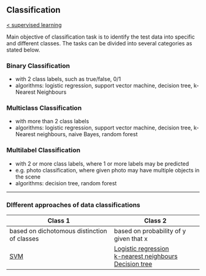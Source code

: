 ## Classification
[< supervised learning](../../Introduction.md)

Main objective of classification task is to identify the test data into specific and different classes. The tasks can be divided into several categories as stated below.

### Binary Classification
- with 2 class labels, such as true/false, 0/1
- algorithms: logistic regression, support vector machine, decision tree, k-Nearest Neighbours

### Multiclass Classification
- with more than 2 class labels
- algorithms: logistic regression, support vector machine, decision tree, k-Nearest neighbours, naive Bayes, random forest

### Multilabel Classification
- with 2 or more class labels, where 1 or more labels may be predicted
- e.g. photo classification, where given photo may have multiple objects in the scene
- algorithms: decision tree, random forest
---

### DIfferent approaches of data classifications
| Class 1 | Class 2 |
|---|---|
| based on dichotomous distinction of classes | based on probability of y given that x |
| [SVM](SVM/svm.md) |  [Logistic regression](Logistic-Regression/logisticRegression.md)<br/> [k-nearest neighbours](k-Nearest-Neighbours/k-NearestNeighbours.md)<br/> [Decision tree](Decision-Tree/decisionTree.md)|
